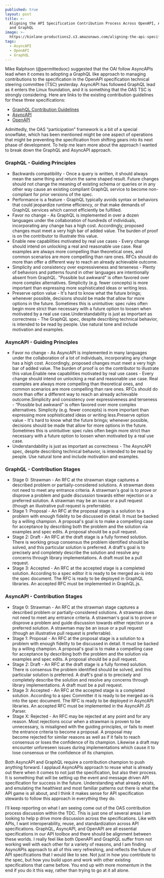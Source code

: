 ```yaml
---
published: true
layout: post
title: >-
  Aligning the API Specification Contribution Process Across OpenAPI, AsyncAPI,
  and GraphQL
image: >-
  https://kinlane-productions2.s3.amazonaws.com/aligning-the-api-specification-contribution-process-across-openapi-asyncapi-and-graphql.png
tags:
  - AsyncAPI
  - OpenAPI
  - GraphQL
---
```


Mike Ralphson (@permittedsoc) suggested that the OAI follow AsyncAPIs lead when it comes to adopting a GraphQL like approach to managing contributions to the specification in the OpenAPI specification technical steering committee (TSC) yesterday. AsyncAPI has followed GraphQL lead as it enters the Linux foundation, and it is something that the OAS TSC is strongly considering. Here are links to the existing contribution guidelines for these three specifications:

- [GraphQL Contribution Guidelines](https://github.com/graphql/graphql-spec/blob/main/CONTRIBUTING.md)
- [AsyncAPI](https://github.com/asyncapi/spec/blob/master/CONTRIBUTING.md)
- [OpenAPI](https://github.com/OAI/OpenAPI-Specification/blob/master/README.md#participation)

Admittedly, the OAS “participation” framework is a bit of a special snowflake, which has been mentioned might be one aspect of operations that might be preventing the specification from shifting gears into its next phase of development.  To help me learn more about the approach I wanted to break down the GraphQL and AsyncAPI approach.

### GraphQL - Guiding Principles

- Backwards compatibility - Once a query is written, it should always mean the same thing and return the same shaped result. Future changes should not change the meaning of existing schema or queries or in any other way cause an existing compliant GraphQL service to become non-compliant for prior versions of the spec.
- Performance is a feature - GraphQL typically avoids syntax or behaviors that could jeopardize runtime efficiency, or that make demands of GraphQL services which cannot efficiently be fulfilled.
- Favor no change - As GraphQL is implemented in over a dozen languages under the collaboration of hundreds of individuals, incorporating any change has a high cost. Accordingly, proposed changes must meet a very high bar of added value. The burden of proof is on the contributor to illustrate this value.
- Enable new capabilities motivated by real use cases - Every change should intend on unlocking a real and reasonable use case. Real examples are always more compelling than theoretical ones, and common scenarios are more compelling than rare ones. RFCs should do more than offer a different way to reach an already achievable outcome.
- Simplicity and consistency over expressiveness and terseness - Plenty of behaviors and patterns found in other languages are intentionally absent from GraphQL. "Possible but awkward" is often favored over more complex alternatives. Simplicity (e.g. fewer concepts) is more important than expressing more sophisticated ideas or writing less.
- Preserve option value - It's hard to know what the future brings; whenever possible, decisions should be made that allow for more options in the future. Sometimes this is unintuitive: spec rules often begin more strict than necessary with a future option to loosen when motivated by a real use case.Understandability is just as important as correctness - The GraphQL spec, despite describing technical behavior, is intended to be read by people. Use natural tone and include motivation and examples.

### AsyncAPI - Guiding Principles

- Favor no change - As AsyncAPI is implemented in many languages under the collaboration of a lot of individuals, incorporating any change has a high cost. Accordingly, proposed changes must meet a very high bar of added value. The burden of proof is on the contributor to illustrate this value.Enable new capabilities motivated by real use cases - Every change should intend on unlocking a real and reasonable use case. Real examples are always more compelling than theoretical ones, and common scenarios are more compelling than rare ones. RFCs should do more than offer a different way to reach an already achievable outcome.Simplicity and consistency over expressiveness and terseness - “Possible but awkward" is often favored over more complex alternatives. Simplicity (e.g. fewer concepts) is more important than expressing more sophisticated ideas or writing less.Preserve option value - It's hard to know what the future brings; whenever possible, decisions should be made that allow for more options in the future. Sometimes this is unintuitive: spec rules often begin more strict than necessary with a future option to loosen when motivated by a real use case.
- Understandability is just as important as correctness - The AsyncAPI spec, despite describing technical behavior, is intended to be read by people. Use natural tone and include motivation and examples.

### GraphQL - Contribution Stages

- Stage 0:&nbsp;Strawman - An RFC at the&nbsp;strawman&nbsp;stage captures a described problem or partially-considered solutions. A&nbsp;strawman&nbsp;does not need to meet any entrance criteria. A&nbsp;strawman's&nbsp;goal is to prove or disprove a problem and guide discussion towards either rejection or a preferred solution. A&nbsp;strawman&nbsp;may be an issue or a pull request (though an illustrative pull request is preferrable).
- Stage 1:&nbsp;Proposal - An RFC at the&nbsp;proposal&nbsp;stage is a solution to a problem with enough fidelity to be discussed in detail. It must be backed by a willing&nbsp;champion. A&nbsp;proposal's goal is to make a compelling case for acceptance by describing both the problem and the solution via examples and spec edits. A&nbsp;proposal&nbsp;should be a pull request.
- Stage 2:&nbsp;Draft - An RFC at the&nbsp;draft&nbsp;stage is a fully formed solution. There is working group consensus the problem identified should be solved, and this particular solution is preferred. A&nbsp;draft's&nbsp;goal is to precisely and completely describe the solution and resolve any concerns through library implementations. A&nbsp;draft&nbsp;must be a pull request.
- Stage 3:&nbsp;Accepted - An RFC at the&nbsp;accepted&nbsp;stage is a completed solution. According to a spec editor it is ready to be merged as-is into the spec document. The RFC is ready to be deployed in GraphQL libraries. An&nbsp;accepted&nbsp;RFC must be implemented in GraphQL.js.

### AsyncAPI - Contribution Stages

- Stage 0:&nbsp;Strawman - An RFC at the&nbsp;strawman&nbsp;stage captures a described problem or partially-considered solutions. A&nbsp;strawman&nbsp;does not need to meet any entrance criteria. A&nbsp;strawman's&nbsp;goal is to prove or disprove a problem and guide discussion towards either rejection or a preferred solution. A&nbsp;strawman&nbsp;may be an issue or a pull request (though an illustrative pull request is preferrable).
- Stage 1:&nbsp;Proposal - An RFC at the&nbsp;proposal&nbsp;stage is a solution to a problem with enough fidelity to be discussed in detail. It must be backed by a willing&nbsp;champion. A&nbsp;proposal's goal is to make a compelling case for acceptance by describing both the problem and the solution via examples and spec edits. A&nbsp;proposal&nbsp;should be a pull request.
- Stage 2:&nbsp;Draft - An RFC at the&nbsp;draft&nbsp;stage is a fully formed solution. There is consensus the problem identified should be solved, and this particular solution is preferred. A&nbsp;draft's&nbsp;goal is to precisely and completely describe the solution and resolve any concerns through library implementations. A&nbsp;draft&nbsp;must be a pull request.
- Stage 3:&nbsp;Accepted - An RFC at the&nbsp;accepted&nbsp;stage is a completed solution. According to a spec Committer it is ready to be merged as-is into the spec document. The RFC is ready to be deployed in AsyncAPI libraries. An&nbsp;accepted&nbsp;RFC must be implemented in the&nbsp;AsyncAPI JS Parser.
- Stage X:&nbsp;Rejected - An RFC may be&nbsp;rejected&nbsp;at any point and for any reason. Most rejections occur when a&nbsp;strawman&nbsp;is proven to be unnecessary, is misaligned with the&nbsp;guiding principles, or fails to meet the entrance criteria to become a&nbsp;proposal. A&nbsp;proposal&nbsp;may become&nbsp;rejected&nbsp;for similar reasons as well as if it fails to reach consensus or loses the confidence of its&nbsp;champion. Likewise a&nbsp;draft&nbsp;may encounter unforeseen issues during implementations which cause it to lose consensus or the confidence of its&nbsp;champion.

Both AsyncAPI and GraphQL require a contribution champion to push anything forward. I applaud AsyncAPIs approach to reuse what is already out there when it comes to not just the specification, but also their process. It is something that will be setting up the event and message driven API specification for success in the future. Understanding what already exists, and emulating the healthiest and most familiar patterns out there is what the API game is all about, and I think it makes sense for API specification stewards to follow this approach in everything they do.

I’ll keep reporting on what I am seeing come out of the OAS contribution process discussion within the TDC. This is just one of several areas I am looking to help p drive more discussion across the specifications. Like with APIs, I want interoperability, reuse, and standardization across API specifications. GraphQL, AsyncAPI, and OpenAPI are all essential specifications in our API toolbox and there should be alignment between these worlds. I really feel like both OpenAPI and GraphQL suffer from not working well with each other for a variety of reasons, and I am finding AsyncAPIs approach to all of this very refreshing, and reflects the future of API specifications that I would like to see. Not just in how you contribute to the spec, but how you build upon and work with other existing specifications that came before. You end up with more momentum in the end if you do it this way, rather than trying to go at it all alone.